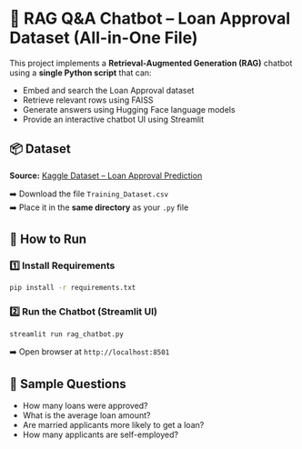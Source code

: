 # 🤖 RAG Q&A Chatbot – Loan Approval Dataset (All-in-One File)

This project implements a **Retrieval-Augmented Generation (RAG)** chatbot using a **single Python script** that can:
- Embed and search the Loan Approval dataset
- Retrieve relevant rows using FAISS
- Generate answers using Hugging Face language models
- Provide an interactive chatbot UI using Streamlit

## 📦 Dataset

**Source:** [Kaggle Dataset – Loan Approval Prediction](https://www.kaggle.com/datasets/sonalisingh1411/loan-approval-prediction)

➡️ Download the file `Training_Dataset.csv`  
➡️ Place it in the **same directory** as your `.py` file

## 🚀 How to Run

### 1️⃣ Install Requirements
```bash
pip install -r requirements.txt
```

### 2️⃣ Run the Chatbot (Streamlit UI)
```bash
streamlit run rag_chatbot.py
```

➡️ Open browser at `http://localhost:8501`

## 💬 Sample Questions
- How many loans were approved?
- What is the average loan amount?
- Are married applicants more likely to get a loan?
- How many applicants are self-employed?
